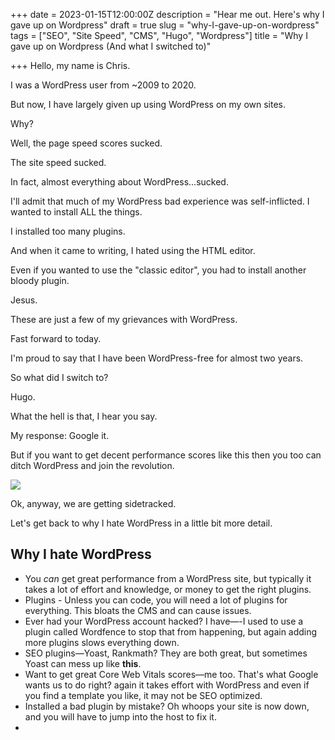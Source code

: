 +++
date = 2023-01-15T12:00:00Z
description = "Hear me out. Here's why I gave up on Wordpress"
draft = true
slug = "why-I-gave-up-on-wordpress"
tags = ["SEO", "Site Speed", "CMS", "Hugo", "Wordpress"]
title = "Why I gave up on Wordpress (And what I switched to)"

+++
Hello, my name is Chris. 

I was a WordPress user from \~2009 to 2020. 

But now, I have largely given up using WordPress on my own sites.

Why?

Well, the page speed scores sucked. 

The site speed sucked. 

In fact, almost everything about WordPress...sucked.

I'll admit that much of my WordPress bad experience was self-inflicted. I wanted to install ALL the things.

I installed too many plugins.

And when it came to writing, I hated using the HTML editor. 

Even if you wanted to use the "classic editor", you had to install another bloody plugin. 

Jesus.

These are just a few of my grievances with WordPress.

Fast forward to today. 

I'm proud to say that I have been WordPress-free for almost two years.

So what did I switch to?

Hugo.

What the hell is that, I hear you say.

My response: Google it.

But if you want to get decent performance scores like this then you too can ditch WordPress and join the revolution.

![](/img/100-score-page-speed-insights-chrishaines-uk.png)

Ok, anyway, we are getting sidetracked. 

Let's get back to why I hate WordPress in a little bit more detail.

## Why I hate WordPress 

* You _can_ get great performance from a WordPress site, but typically it takes a lot of effort and knowledge, or money to get the right plugins.
* Plugins - Unless you can code, you will need a lot of plugins for everything. This bloats the CMS and can cause issues.
* Ever had your WordPress account hacked? I have—-I used to use a plugin called Wordfence to stop that from happening, but again adding more plugins slows everything down.
* SEO plugins—Yoast, Rankmath? They are both great, but sometimes Yoast can mess up like **this**.  
* Want to get great Core Web Vitals scores—me too. That's what Google wants us to do right? again it takes effort with WordPress and even if you find a template you like, it may not be SEO optimized.
* Installed a bad plugin by mistake? Oh whoops your site is now down, and you will have to jump into the host to fix it.
* 
